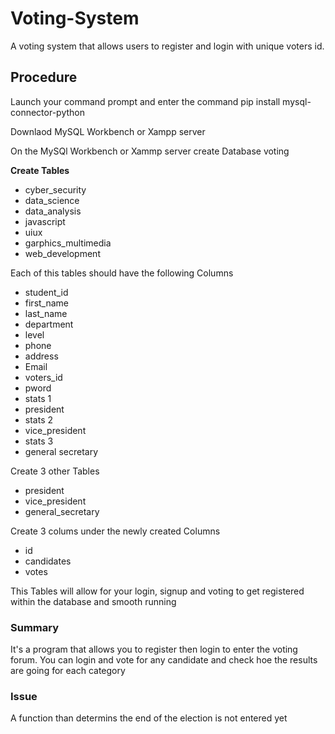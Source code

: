 # Voting-System
A voting system that allows users to register and login with  unique voters id.

## Procedure
Launch your command prompt and enter the command pip install mysql-connector-python

Downlaod MySQL Workbench or Xampp server 

On the MySQl Workbench or Xammp server create Database voting

**Create Tables**
- cyber_security
- data_science
- data_analysis
- javascript
- uiux
- garphics_multimedia
- web_development
  
Each of this tables should have the following Columns
- student_id
- first_name
- last_name
- department
- level
- phone
- address
- Email
- voters_id
- pword
- stats 1
- president
- stats 2
- vice_president
- stats 3
- general secretary

Create 3 other Tables
- president
- vice_president
- general_secretary

Create 3 colums under the newly created Columns 
- id
- candidates
- votes

This Tables will allow for your login, signup and voting to get registered within the database and smooth running

### Summary
It's a program that allows you to register then login to enter the voting forum.
You can login and vote for any candidate and check hoe the results are going for each category

### Issue
A function than determins the end of the election is not entered yet

